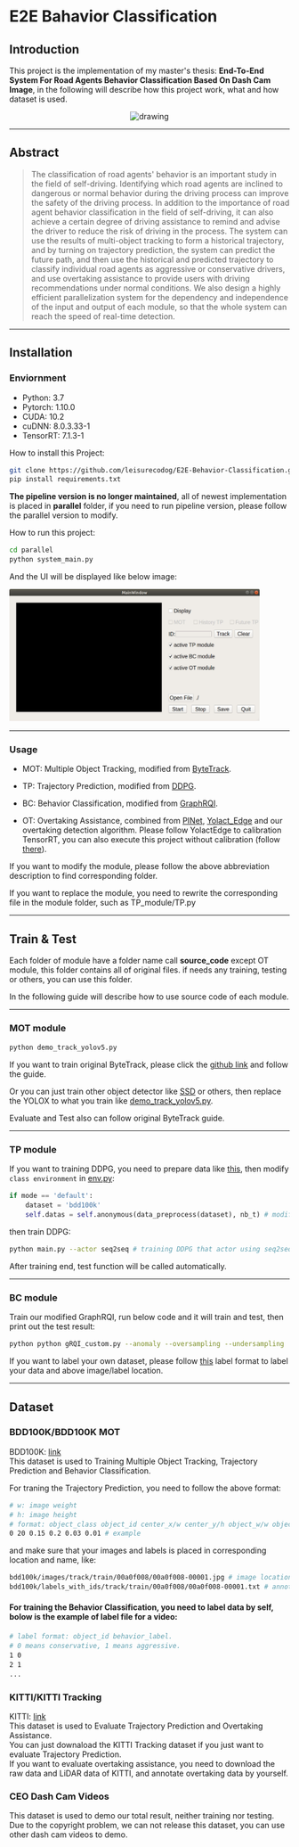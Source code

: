 # E2E Bahavior Classification

## Introduction

This project is the implementation of my master's thesis: **End-To-End System For Road Agents Behavior Classification Based On Dash Cam Image**, in the following will describe how this project work, what and how dataset is used.

<p align="center">
  <img src="./imgs/demo/BC.gif" alt="drawing" width="350" />
</p>

___

## Abstract
> The classification of road agents' behavior is an important study in the field of self-driving. Identifying which road agents are inclined to dangerous or normal behavior during the driving process can improve the safety of the driving process. In addition to the importance of road agent behavior classification in the field of self-driving, it can also achieve a certain degree of driving assistance to remind and advise the driver to reduce the risk of driving in the process. The system can use the results of multi-object tracking to form a historical trajectory, and by turning on trajectory prediction, the system can predict the future path, and then use the historical and predicted trajectory to classify individual road agents as aggressive or conservative drivers, and use overtaking assistance to provide users with driving recommendations under normal conditions. We also design a highly efficient parallelization system for the dependency and independence of the input and output of each module, so that the whole system can reach the speed of real-time detection.

___

## Installation

### Enviornment

- Python: 3.7
- Pytorch: 1.10.0
- CUDA: 10.2
- cuDNN: 8.0.3.33-1
- TensorRT: 7.1.3-1

How to install this Project:
```sh
git clone https://github.com/leisurecodog/E2E-Behavior-Classification.git
pip install requirements.txt
```

**The pipeline version is no longer maintained**, all of newest implementation is placed in **parallel** folder, if you need to run pipeline version, please follow the parallel version to modify.

How to run this project:
```sh
cd parallel
python system_main.py
```
And the UI will be displayed like below image:

<img src="./imgs/demo/UI.jpg" width="450" />

___

### Usage

- MOT: Multiple Object Tracking, modified from [ByteTrack](https://github.com/ifzhang/ByteTrack).

- TP: Trajectory Prediction, modified from [DDPG](https://github.com/ghliu/pytorch-ddpg).
- BC: Behavior Classification, modified from [GraphRQI](https://github.com/rohanchandra30/GraphRQI).
- OT: Overtaking Assistance, combined from [PINet](https://arxiv.org/abs/2002.06604), [Yolact_Edge](https://github.com/haotian-liu/yolact_edge) and our overtaking detection algorithm. Please follow YolactEdge to calibration TensorRT, you can also execute this project without calibration (follow [there](https://github.com/haotian-liu/yolact_edge#inference-without-calibration)).

If you want to modify the module, please follow the above abbreviation description to find corresponding folder.

If you want to replace the module, you need to rewrite the corresponding file in the module folder, such as TP_module/TP.py

___

## Train & Test
Each folder of module have a folder name call **source_code** except OT module, this folder contains all of original files. if needs any training, testing or others, you can use this folder.

In the following guide will describe how to use  source code of each module.

___

### MOT module

```sh
python demo_track_yolov5.py
```

If you want to train original ByteTrack, please click the [github link](https://github.com/ifzhang/ByteTrack) and follow the guide.

Or you can just train other object detector like [SSD](https://arxiv.org/abs/1512.02325?context=cs) or others, then replace the YOLOX to what you train like [demo_track_yolov5.py](./parallel/MOT_module/source_code/tools/demo_track_yolov5.py).



Evaluate and Test also can follow original ByteTrack guide.

___

### TP module
If you want to training DDPG, you need to prepare data like [this](#bdd100kbdd100k-mot), then modify ```class environment``` in [env.py](./parallel/TP_module/source_code/env.py):
```python
if mode == 'default':
    dataset = 'bdd100k'
    self.datas = self.anonymous(data_preprocess(dataset), nb_t) # modify these lines for load your own dataset.
```
then train DDPG:
```sh
python main.py --actor seq2seq # training DDPG that actor using seq2seq model.
```
After training end, test function will be called automatically.

___

### BC module
Train our modified GraphRQI, run below code and it will train and test, then print out the test result:

```sh
python python gRQI_custom.py --anomaly --oversampling --undersampling
```
If you want to label your own dataset, please follow [this](#for-training-the-behavior-classification-you-need-to-label-data-by-self-bolow-is-the-example-of-label-file-for-a-video) label format to label your data and above image/label location.
___

## Dataset
### BDD100K/BDD100K MOT

BDD100K: [link](https://www.bdd100k.com/)<br>
This dataset is used to Training Multiple Object Tracking, Trajectory Prediction and Behavior Classification.<br>
<!-- If you need to training MOT module(ByteTrack), you can just follow other model that how to train a
object detector, then replace the detector in ByteTrack and modify corresponding code. <br> -->
For traning the Trajectory Prediction, you need to follow the above format:
```sh
# w: image weight
# h: image height
# format: object_class object_id center_x/w center_y/h object_w/w object_h/h 
0 20 0.15 0.2 0.03 0.01 # example
```
and make sure that your images and labels is placed in corresponding location and name, like:
```sh
bdd100k/images/track/train/00a0f008/00a0f008-00001.jpg # image location, for get image width and height
bdd100k/labels_with_ids/track/train/00a0f008/00a0f008-00001.txt # annotation location
```

#### For training the Behavior Classification, you need to label data by self, bolow is the example of label file for a video:
```sh
# label format: object_id behavior_label.
# 0 means conservative, 1 means aggressive.
1 0 
2 1
...
```

### KITTI/KITTI Tracking
KITTI: [link](http://www.cvlibs.net/datasets/kitti/)<br>
This dataset is used to Evaluate Trajectory Prediction and Overtaking Assistance.<br>
You can just downaload the KITTI Tracking dataset if you just want to evaluate Trajectory Prediction.<br>
If you want to evaluate overtaking assistance, you need to download the raw data and LiDAR data of KITTI, and annotate overtaking data by yourself.
### CEO Dash Cam Videos
This dataset is used to demo our total result, neither training nor testing. Due to the copyright problem, we can not release this dataset, you can use other dash cam videos to demo.